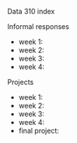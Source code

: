 
Data 310 index

Informal responses

- week 1: 
- week 2:
- week 3:
- week 4:

Projects

- week 1:
- week 2:
- week 3:
- week 4:
- final project:
